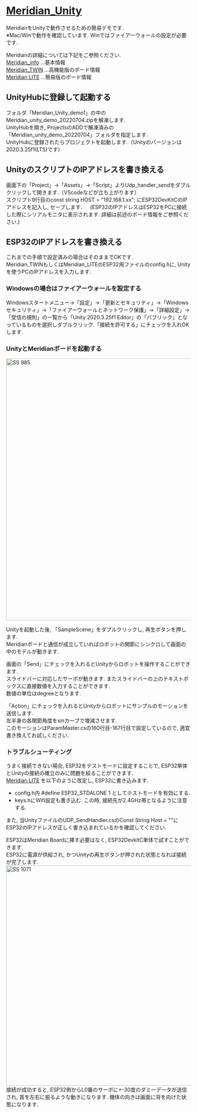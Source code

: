 # [Meridian_Unity](https://github.com/Ninagawa123/Meridian_Unity)  
MeridianをUnityで動作させるための簡易デモです.  
※Mac/Winで動作を確認しています. Winではファイアーウォールの設定が必要です.   
  
Meridianの詳細については下記をご参照ください.  
[Meridian_info](https://ninagawa123.github.io/Meridian_info/) ...基本情報  
[Meridian_TWIN](https://github.com/Ninagawa123/Meridian_TWIN) ...高機能版のボード情報  
[Meridian LITE](https://github.com/Ninagawa123/Meridian_LITE) ...簡易版のボード情報  
  
## UnityHubに登録して起動する  
フォルダ「Meridian_Unity_demo1」の中のMeridian_unity_demo_20220704.zipを解凍します.   
UnityHubを開き, ProjectsのADDで解凍済みの「Meridian_unity_demo_20220704」フォルダを指定します.   
UnityHubに登録されたらプロジェクトを起動します.（Unityのバージョンは2020.3.25f1(LTS)です） 
  
## UnityのスクリプトのIPアドレスを書き換える
画面下の「Project」→「Assets」→「Script」よりUdp_handler_sendをダブルクリックして開きます.（VScodeなどが立ち上がります）  
スクリプト9行目のconst string HOST = "192.168.1.xx"; にESP32DevKitCのIPアドレスを記入し, セーブします. 　
(ESP32のIPアドレスはESP32をPCに接続した際にシリアルモニタに表示されます. 詳細は前述のボード情報をご参照ください.)  
  
## ESP32のIPアドレスを書き換える
これまでの手順で設定済みの場合はそのままでOKです.  
Meridian_TWINもしくはMeridian_LITEのESP32用ファイルのconfig.hに, Unityを使うPCのIPアドレスを入力します.  
  
### Windowsの場合はファイアーウォールを設定する
Windowsスタートメニュー→「設定」→「更新とセキュリティ」→「Windowsセキュリティ」→「ファイアーウォールとネットワーク保護」→「詳細設定」→「受信の規則」の一覧から「Unity 2020.3.25f1 Editor」の「パブリック」となっているものを選択しダブルクリック.「接続を許可する」にチェックを入れOKします. 

###  UnityとMeridianボードを起動する  
<img width="713" alt="SS 985" src="https://github.com/Ninagawa123/Meridian_Unity/assets/8329123/f9d9acb3-04d4-448b-be3d-c8904458f31e">  
  
Unityを起動した後, 「SampleScene」をダブルクリックし, 再生ボタンを押します.  
Meridianボードと通信が成立していればロボットの関節にシンクロして画面の中のモデルが動きます.  
  
画面の「Send」にチェックを入れるとUnityからロボットを操作することができます.  
スライドバーに対応したサーボが動きます. またスライドバーの上のテキストボックスに直接数値を入力することができます.  
数値の単位はdegreeとなります.  
  
「Action」にチェックを入れるとUnityからロボットにサンプルのモーションを送信します.  
左半身の各関節角度をsinカーブで増減させます.  
このモーションはParamMaster.csの160行目-167行目で設定しているので, 適宜書き換えてお試しください.  

###  トラブルシューティング  
うまく接続できない場合, ESP32をテストモードに設定することで, ESP32単体とUnityの接続の確立のみに問題を絞ることができます.  
[Meridian LITE](https://github.com/Ninagawa123/Meridian_LITE) を以下のように改定し, ESP32に書き込みます.  
- config.h内 #define ESP32_STDALONE 1 としてテストモードを有効にする.  
- keys.hにWifi設定も書き込む. この時, 接続先が2.4GHz帯となるように注意する.  

また, 当UnityファイルのUDP_SendHandler.csのConst String Host = ""にESP32のIPアドレスが正しく書き込まれているかを確認してください.  
  
ESP32はMeridian Boardに挿す必要はなく, ESP32DevkitC単体で試すことができます.   
ESP32に電源が供給され, かつUnityの再生ボタンが押された状態となれば接続が完了します.  
<img width="600" alt="SS 1071" src="https://github.com/Ninagawa123/Meridian_Unity/assets/8329123/bf4f53e0-c676-4926-af17-b79a60cd3c8b">  
接続が成功すると, ESP32側からL0番のサーボに+-30度のダミーデータが送信され, 首を左右に振るような動きになります. 機体の向きは画面に背を向けた状態になります.  
